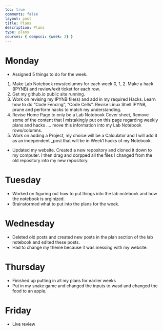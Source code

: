 ```yaml
---
toc: true
comments: false
layout: post
title: Plans
description: Plans
type: plans
courses: { compsci: {week: 2} }
---
```


# Monday

- Assigned 5 things to do for the week.
1. Make Lab Notebook rows/columns for each week 0, 1, 2.  Make a hack (IPYNB) and review/exit ticket for each row.
2. Get  my github.io public site running.
3. Work on revising my IPYNB file(s) and add in my required Hacks.  Learn how to do  “Code Fencing”, “Code Cells”.  Revise  Linux Shell  IPYNB, prune and perform hacks to match my understanding.
4. Revise Home Page to only be a Lab Notebook Cover sheet,  Remove some of the content that I mistakingly put on this page regarding weekly plans and hacks …. move this information into my Lab Notebook rows/columns.
5. Work on adding a Project, my choice will be a Calculator and I will add it as an independent _post that will be in Week1 hacks of my Notebook.
- Updated my website. Created a new repository and cloned it down to my computer. I then drag and dorpped all the files I changed from the old repository into my new repository.

# Tuesday

- Worked on figuring out how to put things into the lab notebook and how the notebook is orginized.
- Brainstormed what to put into the plans for the week.

# Wednesday

- Deleted old posts and created new posts in the plan section of the lab notebook and edited these posts.
- Had to change my theme because it was messing with my website.

# Thursday

- Finished up putting in all my plans for earlier weeks
- Put in my snake game and changed the inputs to wasd and changed the food to an apple.

# Friday

- Live review